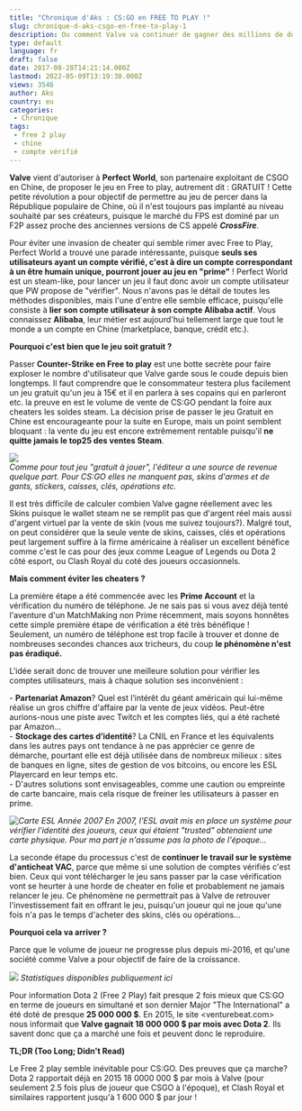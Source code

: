 ```yaml
---
title: "Chronique d'Aks : CS:GO en FREE TO PLAY !"
slug: chronique-d-aks-csgo-en-free-to-play-1
description: Ou comment Valve va continuer de gagner des millions de dollars par mois avec un jeu "Gratuit à jouer"
type: default
language: fr
draft: false
date: 2017-08-28T14:21:14.000Z
lastmod: 2022-05-09T13:19:38.000Z
views: 3546
author: Aks
country: eu
categories:
 - Chronique
tags:
 - free 2 play
 - chine
 - compte vérifié
---
```

**Valve** vient d'autoriser à **Perfect World**, son partenaire exploitant de CSGO en Chine, de proposer le jeu en Free to play, autrement dit : GRATUIT ! Cette petite révolution a pour objectif de permettre au jeu de percer dans la République populaire de Chine, où il n'est toujours pas implanté au niveau souhaité par ses créateurs, puisque le marché du FPS est dominé par un F2P assez proche des anciennes versions de CS appelé _**CrossFire**_.

Pour éviter une invasion de cheater qui semble rimer avec Free to Play, Perfect World a trouvé une parade intéressante, puisque **seuls ses utilisateurs ayant un compte vérifié, c'est à dire un compte correspondant à un être humain unique, pourront jouer au jeu en "prime"** ! Perfect World est un steam-like, pour lancer un jeu il faut donc avoir un compte utilisateur que PW propose de "vérifier". Nous n'avons pas le détail de toutes les méthodes disponibles, mais l'une d'entre elle semble efficace, puisqu'elle consiste à **lier son compte utilisateur à son compte Alibaba actif**. Vous connaissez **Alibaba**, leur métier est aujourd'hui tellement large que tout le monde a un compte en Chine (marketplace, banque, crédit etc.).

**Pourquoi c'est bien que le jeu soit gratuit ?**

Passer **Counter-Strike en Free to play** est une botte secrète pour faire exploser le nombre d'utilisateur que Valve garde sous le coude depuis bien longtemps. Il faut comprendre que le consommateur testera plus facilement un jeu gratuit qu'un jeu à 15€ et il en parlera à ses copains qui en parleront etc. la preuve en est le volume de vente de CS:GO pendant la foire aux cheaters les soldes steam. La décision prise de passer le jeu Gratuit en Chine est encourageante pour la suite en Europe, mais un point semblent bloquant : la vente du jeu est encore extrêmement rentable puisqu'il **ne quitte jamais le top25 des ventes Steam**. 

![](https://flickshot.fr/storage/images/59997395b34d9_mc-1png.png)  
_Comme pour tout jeu "gratuit à jouer", l'éditeur a une source de revenue quelque part._ 
_Pour CS:GO elles ne manquent pas, skins d'armes et de gants, stickers, caisses, clés, opérations etc._

Il est très difficile de calculer combien Valve gagne réellement avec les Skins puisque le wallet steam ne se remplit pas que d'argent réel mais aussi d'argent virtuel par la vente de skin (vous me suivez toujours?). Malgré tout, on peut considérer que la seule vente de skins, caisses, clés et opérations peut largement suffire à la firme américaine à réaliser un excellent bénéfice comme c'est le cas pour des jeux comme League of Legends ou Dota 2 côté esport, ou Clash Royal du coté des joueurs occasionnels.

**Mais comment éviter les cheaters ?**

La première étape a été commencée avec les **Prime Account** et la vérification du numéro de téléphone. Je ne sais pas si vous avez déjà tenté l'aventure d'un MatchMaking non Prime récemment, mais soyons honnêtes cette simple première étape de vérification a été très bénéfique ! Seulement, un numéro de téléphone est trop facile à trouver et donne de nombreuses secondes chances aux tricheurs, du coup **le phénomène n'est pas éradiqué.**

L'idée serait donc de trouver une meilleure solution pour vérifier les comptes utilisateurs, mais à chaque solution ses inconvénient :

\- **Partenariat Amazon**? Quel est l’intérêt du géant américain qui lui-même réalise un gros chiffre d'affaire par la vente de jeux vidéos. Peut-être aurions-nous une piste avec Twitch et les comptes liés, qui a été racheté par Amazon...  
\- **Stockage des cartes d’identité**? La CNIL en France et les équivalents dans les autres pays ont tendance à ne pas apprécier ce genre de démarche, pourtant elle est déjà utilisée dans de nombreux milieux : sites de banques en ligne, sites de gestion de vos bitcoins, ou encore les ESL Playercard en leur temps etc.   
\- D'autres solutions sont envisageables, comme une caution ou empreinte de carte bancaire, mais cela risque de freiner les utilisateurs à passer en prime.

_![Carte ESL Année 2007](https://flickshot.fr/storage/images/59996a04a3947img-0499-censoredjpg.jpg)_ 
_En 2007, l'ESL avait mis en place un système pour vérifier l'identité des joueurs,_ 
_ceux qui étaient "trusted" obtenaient une carte physique. Pour ma part je n'assume pas la photo de l'époque..._

La seconde étape du processus c'est de **continuer le travail sur le système d'anticheat VAC**, parce que même si une solution de comptes vérifiés c'est bien. Ceux qui vont télécharger le jeu sans passer par la case vérification vont se heurter à une horde de cheater en folie et probablement ne jamais relancer le jeu. Ce phénomène ne permettrait pas à Valve de retrouver l'investissement fait en offrant le jeu, puisqu'un joueur qui ne joue qu'une fois n'a pas le temps d'acheter des skins, clés ou opérations...

**Pourquoi cela va arriver ?**

Parce que le volume de joueur ne progresse plus depuis mi-2016, et qu'une société comme Valve a pour objectif de faire de la croissance. 

_![](https://flickshot.fr/storage/images/599974c8d2695csgo-hubpng.png)_ 
_Statistiques disponibles publiquement ici_

Pour information Dota 2 (Free 2 Play) fait presque 2 fois mieux que CS:GO en terme de joueurs en simultané et son dernier Major "The International" a été doté de presque **25 000 000 $**. En 2015, le site <venturebeat.com> nous informait que **Valve gagnait 18 000 000 $ par mois avec Dota 2**. Ils savent donc que ça a marché une fois et peuvent donc le reproduire.

**TL;DR (Too Long; Didn't Read)**

Le Free 2 play semble inévitable pour CS:GO. Des preuves que ça marche? Dota 2 rapportait déjà en 2015 18 0000 000 $ par mois à Valve (pour seulement 2.5 fois plus de joueur que CSGO à l'époque), et Clash Royal et similaires rapportent jusqu'à 1 600 000 $ par jour !
